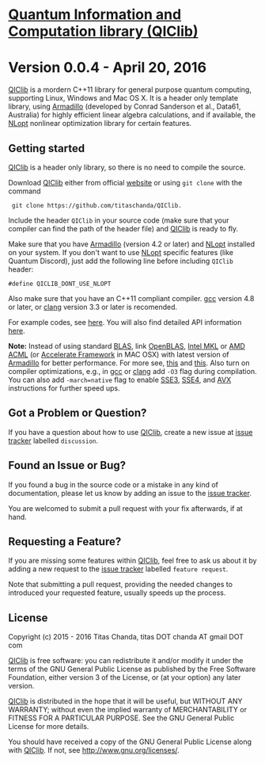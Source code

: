 # [Quantum Information and Computation library (QIClib)](https://titaschanda.github.io/QIClib/)
Version 0.0.4 - April 20, 2016 
=================================
[QIClib](https://titaschanda.github.io/QIClib/) is a mordern C++11 library for general purpose quantum computing, supporting Linux, Windows and Mac OS X. 
It is a header only template library, using [Armadillo](http://arma.sourceforge.net/) (developed by Conrad Sanderson et al., Data61, Australia) for highly efficient linear algebra calculations, and if available, the [NLopt](http://ab-initio.mit.edu/wiki/index.php/NLopt) nonlinear optimization library for certain features.

Getting started
---------------
[QIClib](https://titaschanda.github.io/QIClib/) is a header only library, so there is no need to compile the source.


Download [QIClib](https://titaschanda.github.io/QIClib/) either from official [website](https://titaschanda.github.io/QIClib//) or using `git clone` with the command
   
     git clone https://github.com/titaschanda/QIClib.

Include the header `QIClib` in your source code (make sure that your compiler can find the path of the header file) and [QIClib](https://titaschanda.github.io/QIClib/) is ready to fly. 

Make sure that you have [Armadillo](http://arma.sourceforge.net/) (version 4.2 or later) and [NLopt](http://ab-initio.mit.edu/wiki/index.php/NLopt) installed on your system. If you don't want to use [NLopt](http://ab-initio.mit.edu/wiki/index.php/NLopt) specific features (like Quantum Discord), just add the following line before including `QIClib` header:

    #define QICLIB_DONT_USE_NLOPT

Also make sure that you have an C++11 compliant compiler. [gcc](https://gcc.gnu.org/) version 4.8 or later, or [clang](http://clang.llvm.org/) version 3.3 or later is recomended.

For example codes, see [here](https://titaschanda.github.io/QIClib//sample.html). You will also find detailed API information [here](https://titaschanda.github.io/QIClib//documentation.html).


**Note:** Instead of using standard [BLAS](http://www.netlib.org/blas/), link [OpenBLAS](http://www.openblas.net/), [Intel MKL](https://software.intel.com/en-us/intel-mkl) or [AMD ACML](http://developer.amd.com/tools-and-sdks/archive/amd-core-math-library-acml/) (or [Accelerate Framework](https://developer.apple.com/library/tvos/documentation/Accelerate/Reference/AccelerateFWRef/index.html) in MAC OSX) with latest version of [Armadillo](http://arma.sourceforge.net/) for better performance. For more see, [this](http://arma.sourceforge.net/faq.html#dependencies) and [this](https://gist.github.com/bdsatish/5646151). Also turn on compiler optimizations, e.g., in [gcc](https://gcc.gnu.org/) or [clang](http://clang.llvm.org/) add `-O3` flag during compilation. You can also add `-march=native` flag to enable [SSE3](https://en.wikipedia.org/wiki/SSE3), [SSE4](https://en.wikipedia.org/wiki/SSE4), and [AVX](https://en.wikipedia.org/wiki/Advanced_Vector_Extensions) instructions for further speed ups.

Got a Problem or Question?
--------------------------
If you have a question about how to use [QIClib](https://titaschanda.github.io/QIClib/), create a new issue at [issue tracker](https://github.com/titaschanda/QIClib/issues) labelled `discussion`.

Found an Issue or Bug?
----------------------
If you found a bug in the source code or a mistake in any kind of documentation, please let us know by adding an issue to the  [issue tracker](https://github.com/titaschanda/QIClib/issues).


You are welcomed to submit a pull request with your fix afterwards, if at hand.

Requesting a Feature?
---------------------
If you are missing some features within [QIClib](https://titaschanda.github.io/QIClib/), feel free to ask us about it by adding a new request to the [issue tracker](https://github.com/titaschanda/QIClib/issues) labelled `feature request`.

Note that submitting a pull request, providing the needed changes to introduced your requested feature, usually speeds up the process.

License
-------
Copyright (c) 2015 - 2016  Titas Chanda, titas DOT chanda AT gmail DOT com

[QIClib](https://titaschanda.github.io/QIClib/) is free software: you can redistribute it and/or modify
it under the terms of the GNU General Public License as published by
the Free Software Foundation, either version 3 of the License, or
(at your option) any later version.

[QIClib](https://titaschanda.github.io/QIClib/) is distributed in the hope that it will be useful,
but WITHOUT ANY WARRANTY; without even the implied warranty of
MERCHANTABILITY or FITNESS FOR A PARTICULAR PURPOSE.  See the
GNU General Public License for more details.

You should have received a copy of the GNU General Public License
along with [QIClib](https://titaschanda.github.io/QIClib/).  If not, see <http://www.gnu.org/licenses/>.
